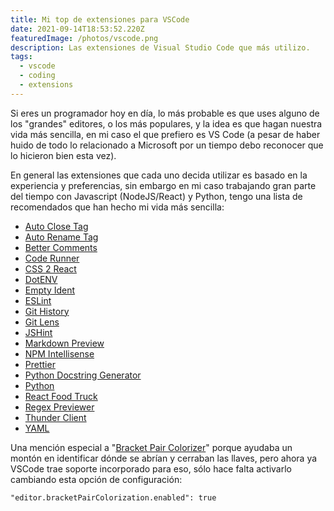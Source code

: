 ```yaml
---
title: Mi top de extensiones para VSCode
date: 2021-09-14T18:53:52.220Z
featuredImage: /photos/vscode.png
description: Las extensiones de Visual Studio Code que más utilizo.
tags:
  - vscode
  - coding
  - extensions
---
```

Si eres un programador hoy en día, lo más probable es que uses alguno de los "grandes" editores, o los más populares, y la idea es que hagan nuestra vida más sencilla, en mi caso el que prefiero es VS Code (a pesar de haber huido de todo lo relacionado a Microsoft por un tiempo debo reconocer que lo hicieron bien esta vez).

En general las extensiones que cada uno decida utilizar es basado en la experiencia y preferencias, sin embargo en mi caso trabajando gran parte del tiempo con Javascript (NodeJS/React) y Python, tengo una lista de recomendados que han hecho mi vida más sencilla:

* [Auto Close Tag](https://marketplace.visualstudio.com/items?itemName=formulahendry.auto-close-tag)
* [Auto Rename Tag](https://marketplace.visualstudio.com/items?itemName=formulahendry.auto-rename-tag)
* [Better Comments](https://marketplace.visualstudio.com/items?itemName=aaron-bond.better-comments)
* [Code Runner](https://marketplace.visualstudio.com/items?itemName=formulahendry.code-runner)
* [CSS 2 React](https://marketplace.visualstudio.com/items?itemName=gottfired.css2react)
* [DotENV](https://marketplace.visualstudio.com/items?itemName=mikestead.dotenv)
* [Empty Ident](https://marketplace.visualstudio.com/items?itemName=DmitryDorofeev.empty-indent)
* [ESLint](https://marketplace.visualstudio.com/items?itemName=dbaeumer.vscode-eslint)
* [Git History](https://marketplace.visualstudio.com/items?itemName=donjayamanne.githistory)
* [Git Lens](https://marketplace.visualstudio.com/items?itemName=eamodio.gitlens)
* [JSHint](https://marketplace.visualstudio.com/items?itemName=dbaeumer.jshint)
* [Markdown Preview](https://marketplace.visualstudio.com/items?itemName=shd101wyy.markdown-preview-enhanced)
* [NPM Intellisense](https://marketplace.visualstudio.com/items?itemName=christian-kohler.npm-intellisense)
* [Prettier](https://marketplace.visualstudio.com/items?itemName=esbenp.prettier-vscode)
* [Python Docstring Generator](https://marketplace.visualstudio.com/items?itemName=njpwerner.autodocstring)
* [Python](https://marketplace.visualstudio.com/items?itemName=ms-python.python)
* [React Food Truck](https://marketplace.visualstudio.com/items?itemName=burkeholland.react-food-truck)
* [Regex Previewer](https://marketplace.visualstudio.com/items?itemName=chrmarti.regex)
* [Thunder Client](https://marketplace.visualstudio.com/items?itemName=rangav.vscode-thunder-client)
* [YAML](https://marketplace.visualstudio.com/items?itemName=redhat.vscode-yaml)

Una mención especial a "[Bracket Pair Colorizer](https://marketplace.visualstudio.com/items?itemName=CoenraadS.bracket-pair-colorizer)" porque ayudaba un montón en identificar dónde se abrían y cerraban las llaves, pero ahora ya VSCode trae soporte incorporado para eso, sólo hace falta activarlo cambiando esta opción de configuración:

`"editor.bracketPairColorization.enabled": true`